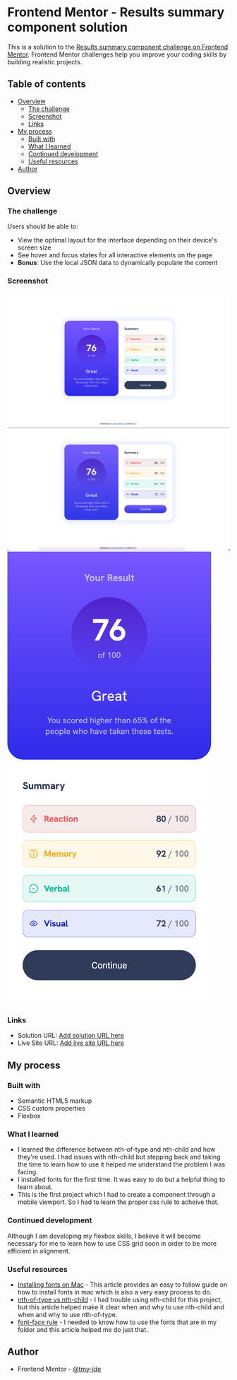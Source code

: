 # Frontend Mentor - Results summary component solution

This is a solution to the [Results summary component challenge on Frontend Mentor](https://www.frontendmentor.io/challenges/results-summary-component-CE_K6s0maV). Frontend Mentor challenges help you improve your coding skills by building realistic projects. 

## Table of contents

- [Overview](#overview)
  - [The challenge](#the-challenge)
  - [Screenshot](#screenshot)
  - [Links](#links)
- [My process](#my-process)
  - [Built with](#built-with)
  - [What I learned](#what-i-learned)
  - [Continued development](#continued-development)
  - [Useful resources](#useful-resources)
- [Author](#author)

## Overview

### The challenge

Users should be able to:

- View the optimal layout for the interface depending on their device's screen size
- See hover and focus states for all interactive elements on the page
- **Bonus**: Use the local JSON data to dynamically populate the content

### Screenshot

![desktop view](./screenshots/screenshot-desktop-view-results-summary-component.png)
![desktop view - active button](./screenshots/screenshot-desktop-view-results-summary-component-active.png)
![mobile view](./screenshots/screenshot-mobile-view-results-summary-component.png)

### Links

- Solution URL: [Add solution URL here](https://your-solution-url.com)
- Live Site URL: [Add live site URL here](https://your-live-site-url.com)

## My process

### Built with

- Semantic HTML5 markup
- CSS custom properties
- Flexbox

### What I learned

- I learned the difference between nth-of-type and nth-child and how they're used. I had issues with nth-child but stepping back and taking the time to learn how to use it helped me understand the problem I was facing.
- I installed fonts for the first time. It was easy to do but 
a helpful thing to learn about.
- This is the first project which I had to create a component through a mobile viewport. So I had to learn the proper css rule to acheive that.

### Continued development

 Although I am developing my flexbox skills, I believe it will become necessary for me to learn how to use CSS grid soon in order to be more efficient in alignment.

### Useful resources

- [Installing fonts on Mac](https://support.apple.com/guide/font-book/install-and-validate-fonts-fntbk1000/10.0/mac/11.0) - This article provides an easy to follow guide on how to install fonts in mac which is also a very easy process to do.
- [nth-of-type vs nth-child](https://css-tricks.com/the-difference-between-nth-child-and-nth-of-type/) - I had trouble using nth-child for this project, but this article helped make it clear when and why to use nth-child and when and why to use nth-of-type.
- [font-face rule](https://www.w3schools.com/css/css3_fonts.asp) - I needed to know how to use the fonts that are in my folder and this article helped me do just that.

## Author

- Frontend Mentor - [@tmy-ide](https://www.frontendmentor.io/profile/yourusername)
